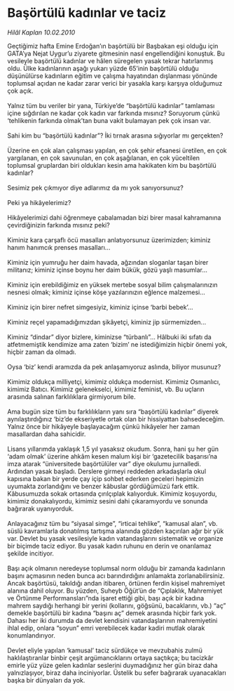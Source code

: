 # Başörtülü kadınlar ve taciz

*Hilâl Kaplan 10.02.2010*

<div class="taraf_structure_2col_1zq">
<div class="margen_n">



 <p>Geçtiğimiz hafta Emine Erdoğan’ın başörtülü bir Başbakan eşi olduğu için GATA’ya Nejat Uygur’u ziyarete gitmesinin nasıl engellendiğini konuştuk. Bu vesileyle başörtülü kadınlar ve hâlen süregelen yasak tekrar hatırlanmış oldu. Ülke kadınlarının aşağı yukarı yüzde 65’inin başörtülü olduğu düşünülürse kadınların eğitim ve çalışma hayatından dışlanması yönünde toplumsal açıdan ne kadar zarar verici bir yasakla karşı karşıya olduğumuz çok açık. <br/><br/>Yalnız tüm bu veriler bir yana, Türkiye’de “başörtülü kadınlar” tamlaması içine sığdırılan ne kadar çok kadın var farkında mısınız? Soruyorum çünkü ‘tehlikenin farkında olmak’tan buna vakit bulamayan pek çok insan var. <br/><br/>Sahi kim bu “başörtülü kadınlar”? İki tırnak arasına sığıyorlar mı gerçekten? <br/><br/>Üzerine en çok alan çalışması yapılan, en çok şehir efsanesi üretilen, en çok yargılanan, en çok savunulan, en çok aşağılanan, en çok yüceltilen toplumsal gruplardan biri oldukları kesin ama hakikaten kim bu başörtülü kadınlar? <br/><br/>Sesimiz pek çıkmıyor diye adlarımız da mı yok sanıyorsunuz? <br/><br/>Peki ya hikâyelerimiz? <br/><br/>Hikâyelerimizi dahi öğrenmeye çabalamadan bizi birer masal kahramanına çevirdiğinizin farkında mısınız peki? <br/><br/>Kiminiz kara çarşaflı öcü masalları anlatıyorsunuz üzerimizden; kiminiz hanım hanımcık prenses masalları... <br/><br/>Kiminiz için yumruğu her daim havada, ağzından sloganlar taşan birer militanız; kiminiz içinse boynu her daim bükük, gözü yaşlı masumlar... <br/><br/>Kiminiz için erebildiğimiz en yüksek mertebe sosyal bilim çalışmalarınızın nesnesi olmak; kiminiz içinse köşe yazılarınızın eğlence malzemesi... <br/><br/>Kiminiz için birer nefret simgesiyiz, kiminiz içinse ‘barbi bebek’... <br/><br/>Kiminiz reçel yapamadığımızdan şikâyetçi, kiminiz jip sürmemizden... <br/><br/>Kiminiz “dindar” diyor bizlere, kiminizse “türbanlı”... Hâlbuki iki sıfatı da atfetmemiştik kendimize ama zaten ‘bizim’ ne istediğimizin hiçbir önemi yok, hiçbir zaman da olmadı. <br/><br/>Oysa ‘biz’ kendi aramızda da pek anlaşamıyoruz aslında, biliyor musunuz? <br/><br/>Kimimiz oldukça milliyetçi, kimimiz oldukça modernist. Kimimiz Osmanlıcı, kimimiz Batıcı. Kimimiz gelenekselci, kimimiz feminist, vb. Bu uçların arasında salınan farklılıklara girmiyorum bile. <br/><br/>Ama bugün size tüm bu farklılıkların yanı sıra “başörtülü kadınlar” diyerek aynılaştırdığınız ‘biz’de ekseriyetle ortak olan bir hissiyattan bahsedeceğim. Yalnız önce bir hikâyeyle başlayacağım çünkü hikâyeler her zaman masallardan daha sahicidir. <br/><br/>Lisans yıllarımda yaklaşık 1,5 yıl yasaksız okudum. Sonra, hani şu her gün ‘adam olmak’ üzerine ahkâm kesen malum kişi bir ‘gazetecilik başarısı’na imza atarak “üniversitede başörtülüler var” diye okulumu jurnalledi. Ardından yasak başladı. Derslere girmeyi reddeden arkadaşlarla okul kapısına bakan bir yerde çay içip sohbet ederken geceleri hepimizin uyumakta zorlandığını ve benzer kâbuslar gördüğümüzü fark ettik. Kâbusumuzda sokak ortasında çırılçıplak kalıyorduk. Kimimiz koşuyordu, kimimiz donakalıyordu, kimimiz sesini dahi çıkaramıyordu ve sonunda bağırarak uyanıyorduk. <br/><br/>Anlayacağınız tüm bu “siyasal simge”, “irticai tehlike”, “kamusal alan”, vb. süslü kavramlarla donatılmış tartışma alanında gözden kaçırılan ağır bir yük var. Devlet bu yasak vesilesiyle kadın vatandaşlarını sistematik ve organize bir biçimde taciz ediyor. Bu yasak kadın ruhunu en derin ve onarılamaz şekilde incitiyor. <br/><br/>Başı açık olmanın neredeyse toplumsal norm olduğu bir zamanda kadınların başını açmasının neden bunca acı barındırdığını anlamakta zorlanabilirsiniz. Ancak başörtüsü, takıldığı andan itibaren, örtünen ferdin kişisel mahremiyet alanına dahil oluyor. Bu yüzden, Suheyb Öğüt’ün de “Çıplaklık, Mahremiyet ve Örtünme Performansları”nda işaret ettiği gibi, başı açık bir kadına mahrem saydığı herhangi bir yerini (kollarını, göğsünü, bacaklarını, vb.) “aç” demekle başörtülü bir kadına “başını aç” demek arasında hiçbir fark yok. Dahası her iki durumda da devlet kendisini vatandaşlarının mahremiyetini ihlal edip, onlara “soyun” emri verebilecek kadar kadiri mutlak olarak konumlandırıyor. <br/><br/>Devlet eliyle yapılan ‘kamusal’ taciz sürdükçe ve mevzubahis zulmü haklılaştıranlar binbir çeşit argümancıklarını ortaya saçtıkça; bu tacizkâr emirle yüz yüze gelen kadınlar seslerini duymadığınız her gün biraz daha yalnızlaşıyor, biraz daha inciniyorlar. Üstelik bu sefer bağırarak uyanacakları başka bir dünyaları da yok.</p>
<br/>
<br/>
<br/>



<br/>


<div id="taraf_not">
</div>

</div>


</div>
